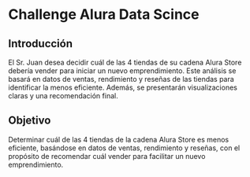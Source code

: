 # Challenge Alura Data Scince

## Introducción
El Sr. Juan desea decidir cuál de las 4 tiendas de su cadena Alura Store debería vender para iniciar un nuevo emprendimiento. Este análisis se basará en datos de ventas, rendimiento y reseñas de las tiendas para identificar la menos eficiente. 
Además, se presentarán visualizaciones claras y una recomendación final.

## Objetivo
Determinar cuál de las 4 tiendas de la cadena Alura Store es menos eficiente, basándose en datos de ventas, rendimiento y reseñas, con el propósito de recomendar cuál vender para facilitar un nuevo emprendimiento.
